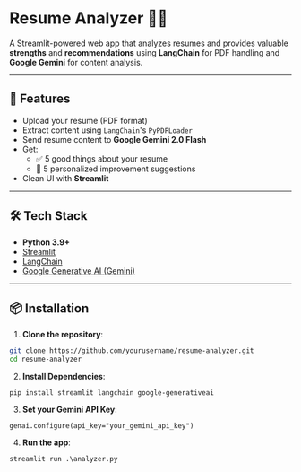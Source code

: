 # Resume Analyzer 🧠📄

A Streamlit-powered web app that analyzes resumes and provides valuable **strengths** and **recommendations** using **LangChain** for PDF handling and **Google Gemini** for content analysis.

---

## 🚀 Features

- Upload your resume (PDF format)
- Extract content using `LangChain`'s `PyPDFLoader`
- Send resume content to **Google Gemini 2.0 Flash**
- Get:
  - ✅ 5 good things about your resume
  - 📌 5 personalized improvement suggestions
- Clean UI with **Streamlit**

---

## 🛠️ Tech Stack

- **Python 3.9+**
- [Streamlit](https://streamlit.io/)
- [LangChain](https://www.langchain.com/)
- [Google Generative AI (Gemini)](https://ai.google.dev/)

---

## 📦 Installation

1. **Clone the repository**:

```bash
git clone https://github.com/yourusername/resume-analyzer.git
cd resume-analyzer
```

2. **Install Dependencies**:
```
pip install streamlit langchain google-generativeai
```

3. **Set your Gemini API Key**:
```
genai.configure(api_key="your_gemini_api_key")
```

4. **Run the app**:
```
streamlit run .\analyzer.py
```


